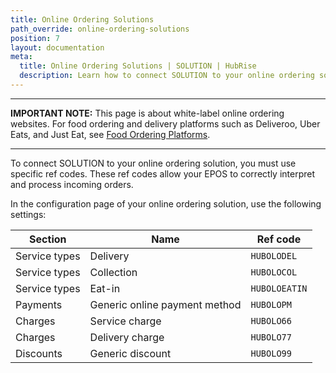 ```yaml
---
title: Online Ordering Solutions
path_override: online-ordering-solutions
position: 7
layout: documentation
meta:
  title: Online Ordering Solutions | SOLUTION | HubRise
  description: Learn how to connect SOLUTION to your online ordering solution by configuring the correct ref codes for service types, payments, fees, and discounts.
---
```


---

**IMPORTANT NOTE:** This page is about white-label online ordering websites. For food ordering and delivery platforms such as Deliveroo, Uber Eats, and Just Eat, see [Food Ordering Platforms](/apps/SOLUTION/food-ordering-platforms).

---

To connect SOLUTION to your online ordering solution, you must use specific ref codes. These ref codes allow your EPOS to correctly interpret and process incoming orders.

In the configuration page of your online ordering solution, use the following settings:

| Section       | Name                          | Ref code      |
| ------------- | ----------------------------- | ------------- |
| Service types | Delivery                      | `HUBOLODEL`   |
| Service types | Collection                    | `HUBOLOCOL`   |
| Service types | Eat-in                        | `HUBOLOEATIN` |
| Payments      | Generic online payment method | `HUBOLOPM`    |
| Charges       | Service charge                | `HUBOLO66`    |
| Charges       | Delivery charge               | `HUBOLO77`    |
| Discounts     | Generic discount              | `HUBOLO99`    |
